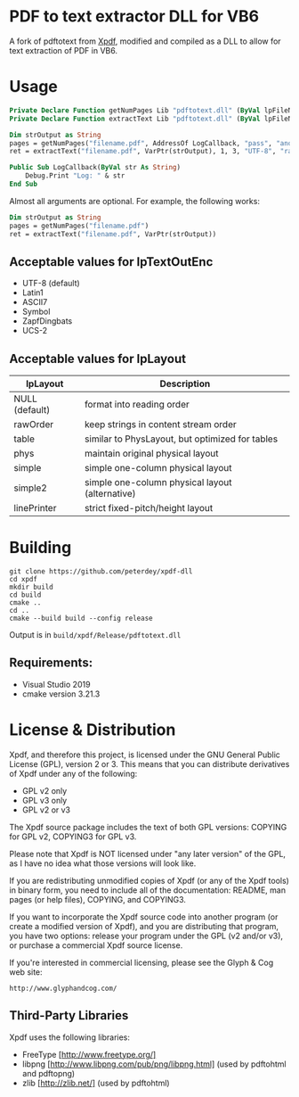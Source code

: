 #  PDF to text extractor DLL for VB6 

A fork of pdftotext from [Xpdf](http://www.xpdfreader.com/ "Xpdf"), modified and compiled as a DLL to allow for text extraction of PDF in VB6.

# Usage
```vb
Private Declare Function getNumPages Lib "pdftotext.dll" (ByVal lpFileName As String, Optional ByVal lpLogCallbackFunc As Long, Optional ByVal lpOwnerPassword As String, Optional ByVal lpUserPassword As String) As Integer
Private Declare Function extractText Lib "pdftotext.dll" (ByVal lpFileName As String, ByVal lpTextOutput As Long, Optional ByVal iFirstPage As Integer, Optional ByVal iLastPage As Integer, Optional ByVal lpTextOutEnc As String, Optional ByVal lpLayout As String, Optional ByVal lpLogCallbackFunc As Long, Optional ByVal lpOwnerPassword As String, Optional ByVal lpUserPassword As String) As Integer

Dim strOutput as String
pages = getNumPages("filename.pdf", AddressOf LogCallback, "pass", "anotherpass")
ret = extractText("filename.pdf", VarPtr(strOutput), 1, 3, "UTF-8", "rawOrder", AddressOf LogCallback, "pass", "anotherpass")

Public Sub LogCallback(ByVal str As String)
	Debug.Print "Log: " & str
End Sub
```

Almost all arguments are optional.  For example, the following works:
```vb
Dim strOutput as String
pages = getNumPages("filename.pdf")
ret = extractText("filename.pdf", VarPtr(strOutput))
```

## Acceptable values for lpTextOutEnc
* UTF-8 (default)
* Latin1
* ASCII7
* Symbol
* ZapfDingbats
* UCS-2

## Acceptable values for lpLayout
| lpLayout | Description |
| ------------ | ------------ |
| NULL (default) | format into reading order |
| rawOrder | keep strings in content stream order |
| table | similar to PhysLayout, but optimized for tables |
| phys | maintain original physical layout |
| simple | simple one-column physical layout |
| simple2 | simple one-column physical layout (alternative) |
| linePrinter | strict fixed-pitch/height layout |

# Building
```console
git clone https://github.com/peterdey/xpdf-dll
cd xpdf
mkdir build
cd build 
cmake ..
cd ..
cmake --build build --config release
```
Output is in `build/xpdf/Release/pdftotext.dll`

## Requirements:

* Visual Studio 2019
* cmake version 3.21.3

# License & Distribution

Xpdf, and therefore this project, is licensed under the GNU General Public License (GPL), version 2
or 3.  This means that you can distribute derivatives of Xpdf under
any of the following:
  - GPL v2 only
  - GPL v3 only
  - GPL v2 or v3

The Xpdf source package includes the text of both GPL versions:
COPYING for GPL v2, COPYING3 for GPL v3.

Please note that Xpdf is NOT licensed under "any later version" of the
GPL, as I have no idea what those versions will look like.

If you are redistributing unmodified copies of Xpdf (or any of the
Xpdf tools) in binary form, you need to include all of the
documentation: README, man pages (or help files), COPYING, and
COPYING3.

If you want to incorporate the Xpdf source code into another program
(or create a modified version of Xpdf), and you are distributing that
program, you have two options: release your program under the GPL (v2
and/or v3), or purchase a commercial Xpdf source license.

If you're interested in commercial licensing, please see the Glyph &
Cog web site:

    http://www.glyphandcog.com/

## Third-Party Libraries

Xpdf uses the following libraries:
* FreeType [http://www.freetype.org/]
* libpng [http://www.libpng.com/pub/png/libpng.html] (used by pdftohtml and pdftopng)
* zlib [http://zlib.net/] (used by pdftohtml)
